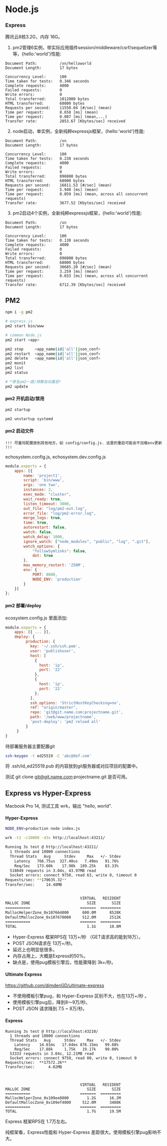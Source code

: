 # Node.js

### Express

腾讯云8核3.2G，内存 16G。

1. pm2管理6实例，带实际应用插件session/middleware/csrf/sequelizer等等，{hello:'world'}性能:

```log
Document Path:          /xn/helloworld
Document Length:        17 bytes

Concurrency Level:      100
Time taken for tests:   0.346 seconds
Complete requests:      4000
Failed requests:        0
Write errors:           0
Total transferred:      1012000 bytes
HTML transferred:       68000 bytes
Requests per second:    11550.04 [#/sec] (mean)
Time per request:       8.658 [ms] (mean)
Time per request:       0.087 [ms] (mean,...)
Transfer rate:          2853.67 [Kbytes/sec] received
```

2. node启动，单实例，全新纯粹expressjs框架，{hello:'world'}性能:

```log
Document Path:          /xn
Document Length:        17 bytes

Concurrency Level:      100
Time taken for tests:   0.238 seconds
Complete requests:      4000
Failed requests:        0
Write errors:           0
Total transferred:      896000 bytes
HTML transferred:       68000 bytes
Requests per second:    16811.53 [#/sec] (mean)
Time per request:       5.948 [ms] (mean)
Time per request:       0.059 [ms] (mean, across all concurrent requests)
Transfer rate:          3677.52 [Kbytes/sec] received
```

3. pm2启动4个实例，全新纯粹expressjs框架，{hello:'world'}性能:


```log
Document Path:          /xn
Document Length:        17 bytes

Concurrency Level:      100
Time taken for tests:   0.130 seconds
Complete requests:      4000
Failed requests:        0
Write errors:           0
Total transferred:      896000 bytes
HTML transferred:       68000 bytes
Requests per second:    30685.20 [#/sec] (mean)
Time per request:       3.259 [ms] (mean)
Time per request:       0.033 [ms] (mean, across all concurrent requests)
Transfer rate:          6712.39 [Kbytes/sec] received
```

## PM2

```bash
npm i -g pm2

# express.js
pm2 start bin/www

# common Node.js
pm2 start <app>

pm2 stop     <app_name|id|'all'|json_conf>
pm2 restart  <app_name|id|'all'|json_conf>
pm2 delete   <app_name|id|'all'|json_conf>
pm2 monit
pm2 list
pm2 status

# *修复pm2一直/频繁自动重启*
pm2 update
```

#### pm2 开机启动/禁用

```bash
pm2 startup

pm2 unstartup systemd
```

#### pm2 启动文件

`!!! 尽量将配置放到其他地方，如 config/config.js. 这里的重启可能会不加载env更新 !!!`

echosystem.config.js, echosystem.dev.config.js

```js
module.exports = {
    apps: [{
        name: 'project1',
        script: 'bin/www',
        args: 'one two',
        instances: 2,
        exec_mode: "cluster",
        wait_ready: true,
        listen_timeout: 3000,
        out_file: "log/pm2-out.log",
        error_file: "log/pm2-error.log",
        merge_logs: true,
        time: true,
        autorestart: false,
        watch: false,
        watch_delay: 1000,
        ignore_watch: ["node_modules", "public", "log", ".git"],
        watch_options: {
            "followSymlinks": false,
            dot: true
        },
        max_memory_restart: '256M',
        env: {
            PORT: 8080,
            NODE_ENV: 'production'
        }
    }]
};
```

#### pm2 部署/deploy

ecosystem.config.js 里面添加:

```js
module.exports = {
    apps: [{ ... }],
    deploy: {
         production: {
           key: '~/.ssh/ssh.pem',
           user: 'publishuser',
           host: [
             {
               host: 'ip',
               port: '22'
             },
             {
               host: 'ip',
               port: '22'
             },
           ],
           ssh_options: 'StrictHostKeyChecking=no',
           ref: "origin/master",
           repo: 'git@git.name.com:projectname.git',
           path: '/web/www/projectname',
           'post-deploy': 'pm2 reload all'
         }
     }
}
```
待部署服务器主要配置git

```bash
ssh-keygen -t ed25519 -C 'abc@def.com'
```

将 .ssh/id_ed25519.pub 的内容放到git服务器或对应项目的配置中。

测试 git clone git@git.name.com:projectname.git 是否可用。


## Express vs Hyper-Express

Macbook Pro 14, 测试工具 wrk，输出 "hello, world".

#### Hyper-Express

```bash
NODE_ENV=production node index.js

wrk -t1 -c10000 -d3s http://localhost:43211/
```

```bash
Running 3s test @ http://localhost:43211/
  1 threads and 10000 connections
  Thread Stats   Avg      Stdev     Max   +/- Stdev
    Latency   766.75us  327.40us   7.49ms   91.76%
    Req/Sec   173.60k    17.90k  189.25k    83.33%
  518049 requests in 3.04s, 43.97MB read
  Socket errors: connect 9750, read 63, write 0, timeout 0
Requests/sec: **170635.32**
Transfer/sec:     14.48MB


                                 VIRTUAL   RESIDENT 
MALLOC ZONE                         SIZE       SIZE 
===========                      =======  ========= 
MallocHelperZone_0x107664000      600.0M      8528K 
DefaultMallocZone_0x107670000     512.0M      2512K 
===========                      =======  ========= 
TOTAL                               1.1G      10.8M
```

- Hyper-Express 框架RPS在 13万+/秒 （GET请求高的能到18万）。
- POST JSON请求在 13万+/秒。
- 延迟上也明显低很多。
- 内存占用上，大概是Express的50%。
- 缺点是，使用pug模板引擎后，性能骤降到 3k+/秒。

#### Ultimate Express

https://github.com/dimdenGD/ultimate-express

- 不使用模板引擎pug，和 Hyper-Express 区别不大，也在13万+/秒 。
- 使用模板引擎pug后，降到8～9万/秒。
- POST JSON 请求降到 7.5 ~ 8万/秒。


#### Express

```log
Running 3s test @ http://localhost:43210/
  1 threads and 10000 connections
  Thread Stats   Avg      Stdev     Max   +/- Stdev
    Latency    14.01ms   17.64ms 876.15ms   99.88%
    Req/Sec    17.88k     1.75k   19.17k    90.00%
  53333 requests in 3.04s, 12.21MB read
  Socket errors: connect 9750, read 80, write 0, timeout 0
Requests/sec:  **17572.26**
Transfer/sec:      4.02MB



                                 VIRTUAL   RESIDENT 
MALLOC ZONE                         SIZE       SIZE 
===========                      =======  ========= 
MallocHelperZone_0x109ee8000        1.2G      16.2M 
DefaultMallocZone_0x109ef4000     512.0M      3408K 
===========                      =======  ========= 
TOTAL                               1.7G      19.5M 
```

Express 框架RPS在 1.7万左右。

纯框架看，Express性能和 Hyper-Express 差距很大。使用模板引擎pug影响不大。
